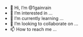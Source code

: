 - 👋 Hi, I’m @1gainrain
- 👀 I’m interested in ...
- 🌱 I’m currently learning ...
- 💞️ I’m looking to collaborate on ...
- 📫 How to reach me ...

<!---
1gainrain/1gainrain is a ✨ special ✨ repository because its `README.md` (this file) appears on your GitHub profile.
You can click the Preview link to take a look at your changes.
--->
